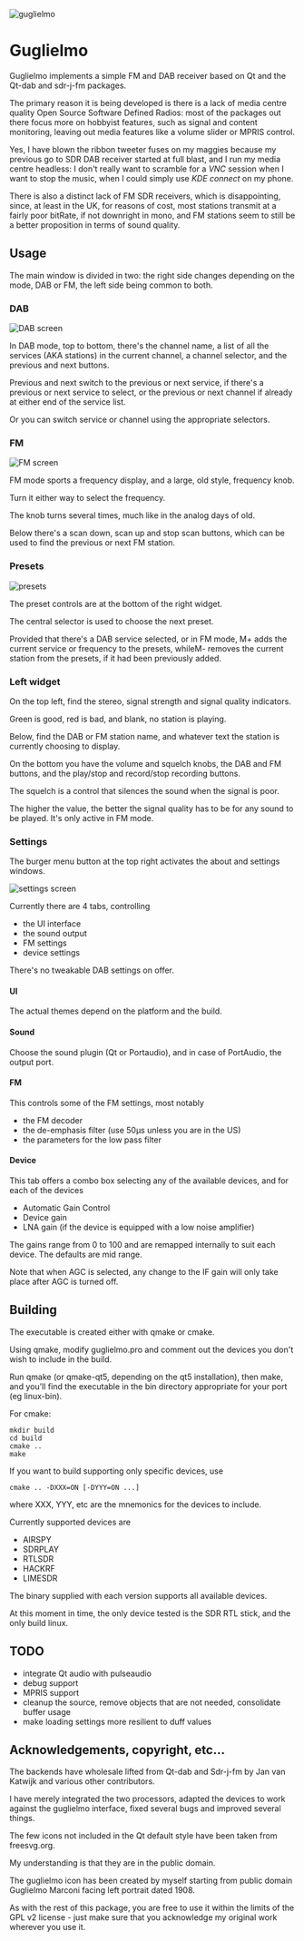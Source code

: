 ![guglielmo](/images/guglielmo.png)
# Guglielmo

Guglielmo implements a simple FM and DAB receiver based on Qt and the Qt-dab and sdr-j-fm packages.

The primary reason it is being developed is there is a lack of media centre quality Open Source
Software Defined Radios: most of the packages out there focus more on hobbyist features,
such as signal and content monitoring, leaving out media features like a volume slider or MPRIS control.

Yes, I have blown the ribbon tweeter fuses on my maggies because my previous go to SDR DAB receiver
started at full blast, and I run my media centre headless: I don't really want to scramble for a _VNC_
session when I want to stop the music, when I could simply use _KDE connect_ on my phone.

There is also a distinct lack of FM SDR receivers, which is disappointing, since, at least in the UK,
for reasons of cost, most stations transmit at a fairly poor bitRate, if not downright in mono, and
FM stations seem to still be a better proposition in terms of sound quality.

## Usage

The main window is divided in two: the right side changes depending on the mode, DAB or FM, the left
side being common to both.

### DAB

![DAB screen](/images/dab.png)

In DAB mode, top to bottom, there's the channel name, a list of all the services (AKA stations) in
the current channel, a channel selector, and the previous and next buttons.

Previous and next switch to the previous or next service, if there's a previous or next service to
select, or the previous or next channel if already at either end of the service list.

Or you can switch service or channel using the appropriate selectors.

### FM

![FM screen](/images/fm.png)

FM mode sports a frequency display, and a large, old style, frequency knob.

Turn it either way to select the frequency.

The knob turns several times, much like in the analog days of old.

Below there's a scan down, scan up and stop scan buttons, which can be used to find the previous or
next FM station.

### Presets

![presets](/images/presets.png)

The preset controls are at the bottom of the right widget.

The central selector is used to choose the next preset.

Provided that there's a DAB service selected, or in FM mode, M+ adds the current service or frequency
to the presets, whileM- removes the current station from the presets, if it had been previously added.

### Left widget

On the top left, find the stereo, signal strength and signal quality indicators.

Green is good, red is bad, and blank, no station is playing.

Below, find the DAB or FM station name, and whatever text the station is currently choosing to display.

On the bottom you have the volume and squelch knobs, the DAB and FM buttons, and the play/stop and
record/stop recording buttons.

The squelch is a control that silences the sound when the signal is poor.

The higher the value, the better the signal quality has to be for any sound to be played.
It's only active in FM mode.

### Settings

The burger menu button at the top right activates the about and settings windows.

![settings screen](/images/settings.png)

Currently there are 4 tabs, controlling

- the UI interface 
- the sound output
- FM settings
- device settings

There's no tweakable DAB settings on offer.

#### UI

The actual themes depend on the platform and the build.

#### Sound

Choose the sound plugin (Qt or Portaudio), and in case of PortAudio, the output port.

#### FM

This controls some of the FM settings, most notably

- the FM decoder
- the de-emphasis filter (use 50µs unless you are in the US)
- the parameters for the low pass filter

#### Device

This tab offers a combo box selecting any of the available devices, and for each of the devices

- Automatic Gain Control
- Device gain
- LNA gain (if the device is equipped with a low noise amplifier)

The gains range from 0 to 100 and are remapped internally to suit each device.
The defaults are mid range.

Note that when AGC is selected, any change to the IF gain will only take place after AGC is turned off.

## Building

The executable is created either with qmake or cmake.

Using qmake, modify guglielmo.pro and comment out the devices you don't wish to include in the build.

Run qmake (or qmake-qt5, depending on the qt5 installation), then make, and you'll find the executable in
the bin directory appropriate for your port (eg linux-bin).

For cmake:

	mkdir build
	cd build
	cmake ..
	make

If you want to build supporting only specific devices, use

	cmake .. -DXXX=ON [-DYYY=ON ...]
	
where XXX, YYY, etc are the mnemonics for the devices to include.

Currently supported devices are

- AIRSPY
- SDRPLAY
- RTLSDR
- HACKRF
- LIMESDR

The binary supplied with each version supports all available devices.

At this moment in time, the only device tested is the SDR RTL stick, and the only build linux.

## TODO

- integrate Qt audio with pulseaudio
- debug support
- MPRIS support
- cleanup the source, remove objects that are not needed, consolidate buffer usage
- make loading settings more resilient to duff values

## Acknowledgements, copyright, etc...

The backends have wholesale lifted from Qt-dab and Sdr-j-fm by Jan van Katwijk and
various other contributors.

I have merely integrated the two processors, adapted the devices to work against the
guglielmo interface, fixed several bugs and improved several things.

The few icons not included in the Qt default style have been taken from freesvg.org.

My understanding is that they are in the public domain.

The guglielmo icon has been created by myself starting from public domain Guglielmo
Marconi facing left portrait dated 1908.

As with the rest of this package, you are free to use it within the limits of the GPL v2
license - just make sure that you acknowledge my original work wherever you use it.
